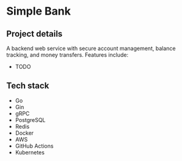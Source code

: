 # Simple Bank

## Project details

A backend web service with secure account management, balance tracking, and money transfers. Features include:
- TODO

## Tech stack

- Go
- Gin
- gRPC
- PostgreSQL
- Redis
- Docker
- AWS
- GitHub Actions
- Kubernetes

